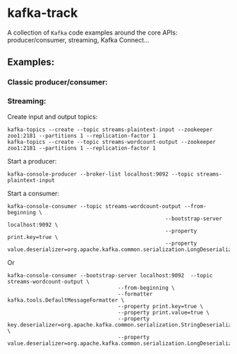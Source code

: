 # kafka-track
A collection of `Kafka` code examples around the core APIs: producer/consumer, streaming, Kafka Connect...

## Examples:
### Classic producer/consumer:
### Streaming:
Create input and output topics:
```commandline
kafka-topics --create --topic streams-plaintext-input --zookeeper zoo1:2181 --partitions 1 --replication-factor 1
kafka-topics --create --topic streams-wordcount-output --zookeeper zoo1:2181 --partitions 1 --replication-factor 1
```

Start a producer: 
```commandline
kafka-console-producer --broker-list localhost:9092 --topic streams-plaintext-input
```


Start a consumer: 
```shell script
kafka-console-consumer --topic streams-wordcount-output --from-beginning \
                                                  --bootstrap-server localhost:9092 \
                                                  --property print.key=true \
                                                  --property value.deserializer=org.apache.kafka.common.serialization.LongDeserializer
```

Or 

```shell script
kafka-console-consumer --bootstrap-server localhost:9092  --topic streams-wordcount-output \
                                   --from-beginning \
                                   --formatter kafka.tools.DefaultMessageFormatter \
                                   --property print.key=true \
                                   --property print.value=true \
                                   --property key.deserializer=org.apache.kafka.common.serialization.StringDeserializer \
                                   --property value.deserializer=org.apache.kafka.common.serialization.LongDeserializer

```

